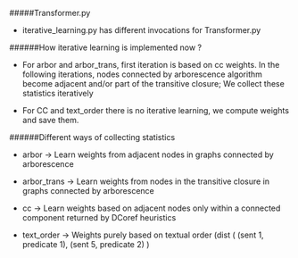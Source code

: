 #####Transformer.py

  * iterative_learning.py has different invocations for Transformer.py
  
  
######How iterative learning is implemented now ?

  * For arbor and arbor_trans, first iteration is based on cc weights. In the following iterations, nodes connected by arborescence algorithm become adjacent and/or part of the transitive closure; We collect these statistics iteratively
  
  * For CC and text_order there is no iterative learning, we compute weights and save them. 


######Different ways of collecting statistics

  * arbor -> Learn weights from adjacent nodes in graphs connected by arborescence
  
  * arbor_trans -> Learn weights from nodes in the transitive closure in graphs connected by arborescence
  
  * cc -> Learn weights based on adjacent nodes only within a connected component returned by DCoref heuristics
  
  * text_order -> Weights purely based on textual order (dist ( (sent 1, predicate 1), (sent 5, predicate 2) )
